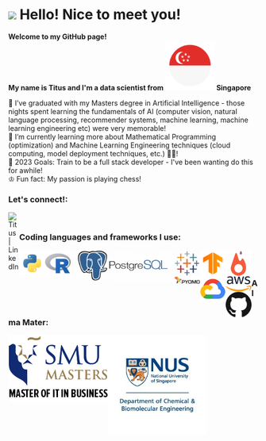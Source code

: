 <h1><img src="https://emojis.slackmojis.com/emojis/images/1531849430/4246/blob-sunglasses.gif?1531849430" width="30"/> Hello! Nice to meet you!</h1>


<p><b> Welcome to my GitHub page! </br> My name is Titus and I'm a data scientist from <img src="./Pictures/singapore.png" width="100"/> Singapore</b>

🏫 I’ve graduated with my Masters degree in Artificial Intelligence - those nights spent learning the fundamentals of AI (computer vision, natural language processing, recommender systems, machine learning, machine learning engineering etc) were very memorable!<br>
🌱 I’m currently learning more about Mathematical Programming (optimization) and Machine Learning Engineering techniques (cloud computing, model deployment techniques, etc.) 👨‍💻! <br>
🥅 2023 Goals: Train to be a full stack developer - I've been wanting do this for awhile! <br>
♔ Fun fact: My passion is playing chess! <br>

### Let's connect!:
[<img align="left" alt="Titus | LinkedIn" width="22px" src="https://cdn.jsdelivr.net/npm/simple-icons@v3/icons/linkedin.svg" />][linkedin]

<br>

### Coding languages and frameworks I use:

<img align="left" title="Python" width="52px" src="./Pictures/python.png" />
<img align="left" title="R" width="52px" src="./Pictures/r.png" />
<img align="left" title="SQL" width="208px" src="./Pictures/PostGreSQL.png" />
<img align="left" title="Tableau" width="52px" src="./Pictures/tableau.png" />
<img align="left" title="Tensorflow" width="52px" src="./Pictures/tf.png" />
<img align="left" title="PyTorch" width="52px" src="./Pictures/torch.webp" />
<img align="left" title="Pyomo" width="52px" src="./Pictures/pyomo.png" />
<img align="left" title="Google Cloud Platform" width="52px" src="./Pictures/gcp.webp" />
<img align="left" title="Amazon Web Services" width="52px" src="./Pictures/aws.png" />
<img align="left" title="GitHub" width="52px" src="./Pictures/github.png" /><br />

<br>

### Alma Mater:
<img align="left" title="SMU" width="200px" src="./Pictures/smumitb.png" />
<img align="left" title="NUS" width="200px" src="./Pictures/nuschbe.jpeg" />

[linkedin]: https://www.linkedin.com/in/titus-lim-hsien-yong/
